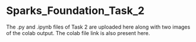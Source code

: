 # Sparks_Foundation_Task_2
The .py and .ipynb files of Task 2 are uploaded here along with two images of the colab output.
The colab file link is also present here.
